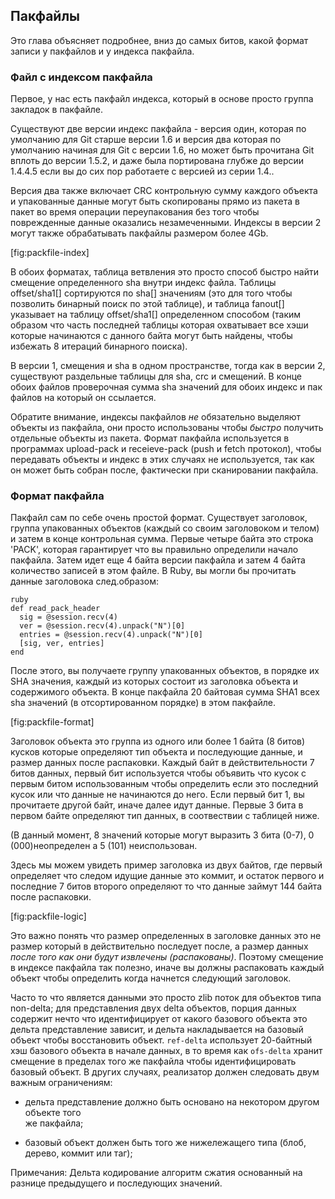 ## Пакфайлы ##

Это глава объясняет подробнее, вниз до самых битов, какой формат записи у пакфайлов и у индекса пакфайла.

### Файл с индексом пакфайла ###

Первое, у нас есть пакфайл индекса, который в основе просто группа закладок в пакфайле. 

Существуют две версии индекс пакфайла - версия один, которая по умолчанию для Git старше версии 1.6 и версия два которая по умолчанию начиная для Git с версии 1.6, но может быть прочитана Git вплоть до версии 1.5.2, и даже была портирована глубже до версии 1.4.4.5 если вы до сих пор работаете с версией из серии 1.4..

Версия два также включает CRC контрольную сумму каждого объекта и упакованные данные могут быть скопированы прямо из пакета в пакет во время операции переупакования без того чтобы поврежденные данные оказались незамеченными. Индексы в версии 2 могут также обрабатывать пакфайлы размером более 4Gb.

[fig:packfile-index]

В обоих форматах, таблица ветвления это просто способ быстро найти смещение определенного sha внутри индекс файла. Таблицы offset/sha1[] сортируются по sha[] значениям (это для того чтобы позволить бинарный поиск по этой таблице), и таблица fanout[] указывает на таблицу offset/sha1[] определенном способом (таким образом что часть последней таблицы которая охватывает все хэши которые начинаются с данного байта могут быть найдены, чтобы избежать 8 итераций бинарного поиска).

В версии 1, смещения и sha в одном пространстве, тогда как в версии 2, существуют раздельные таблицы для sha, crc и смещений. В конце обоих файлов проверочная сумма sha значений для обоих индекс и пак файлов на который он ссылается.

Обратите внимание, индексы пакфайлов *не* обязательно выделяют объекты из пакфайла, они просто использованы чтобы *быстро* получить отдельные объекты из пакета. Формат пакфайла используется в программах upload-pack и receieve-pack (push и fetch протокол), чтобы передавать объекты и индекс в этих случаях не используется, так как он может быть собран после, фактически при сканировании пакфайла.

### Формат пакфайла ###

Пакфайл сам по себе очень простой формат. Существует заголовок, группа упакованных объектов (каждый со своим заголовоком и телом) и затем в конце контрольная сумма. Первые четыре байта это строка 'PACK', которая гарантирует что вы правильно определили начало пакфайла. Затем идет еще 4 байта версии пакфайла и затем 4 байта количество записей в этом файле. В Ruby, вы могли бы прочитать данные заголовока след.образом:

	ruby
	def read_pack_header
	  sig = @session.recv(4)
	  ver = @session.recv(4).unpack("N")[0]
	  entries = @session.recv(4).unpack("N")[0]
	  [sig, ver, entries]
	end

После этого, вы получаете группу упакованных объектов, в порядке их SHA значения, каждый из которых состоит из заголовка объекта и содержимого объекта. В конце пакфайла 20 байтовая сумма SHA1 всех sha значений (в отсортированном порядке) в этом пакфайле. 

[fig:packfile-format]

Заголовок объекта это группа из одного или более 1 байта (8 битов) кусков которые определяют тип объекта и последующие данные, и размер данных после распаковки. Каждый байт в действительности 7 битов данных, первый бит используется чтобы объявить что кусок  с первым битом использованным чтобы определить если это последний кусок или что данные не начинаются до него. Если первый бит 1, вы прочитаете другой байт, иначе далее идут данные. Первые 3 бита в первом байте определяют тип данных, в соотвествии с таблицей ниже. 

(В данный момент, 8 значений которые могут выразить 3 бита (0-7), 0 (000)неопределен а 5 (101) неиспользован.

Здесь мы можем увидеть пример заголовка из двух байтов, где первый определяет что следом идущие данные это коммит, и остаток первого и последние 7 битов второго определяют то что данные займут 144 байта после распаковки.

[fig:packfile-logic]

Это важно понять что размер определенных в заголовке данных это не размер который в действительно последует после, а размер данных *после того как они будут извлечены (распакованы)*. Поэтому смещение в индексе пакфайла так полезно, иначе вы должны распаковать каждый объект чтобы определить когда начнется следующий заголовок.

Часто то что является данными это просто zlib поток для объектов типа non-delta; для представления двух delta объектов, порция данных содержит нечто что идентифицирует от какого базового объекта это дельта представление зависит, и дельта накладывается на базовый объект чтобы восстановить объект. <code>ref-delta</code> использует 20-байтный хэш базового объекта в начале данных, в то время как <code>ofs-delta</code> хранит смещение в пределах того же пакфайла чтобы идентифицировать базовый объект. В других случаях, реализатор должен следовать двум важным ограничениям:

* дельта представление должно быть основано на некотором другом объекте того  
  же пакфайла;

* базовый объект должен быть того же нижележащего типа (блоб, дерево, коммит 
  или таг);

Примечания:
Дельта кодирование алгоритм сжатия основанный на разнице предыдущего и последующих значений.